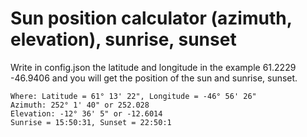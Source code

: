 # Sun position calculator (azimuth, elevation), sunrise, sunset

Write in config.json the latitude and longitude in the example 61.2229 -46.9406 and you will get the position of the sun and sunrise, sunset.

```When: 23.01.2023 00:40:22 UTC+4
Where: Latitude = 61° 13' 22", Longitude = -46° 56' 26"
Azimuth: 252° 1' 40" or 252.028
Elevation: -12° 36' 5" or -12.6014
Sunrise = 15:50:31, Sunset = 22:50:1
